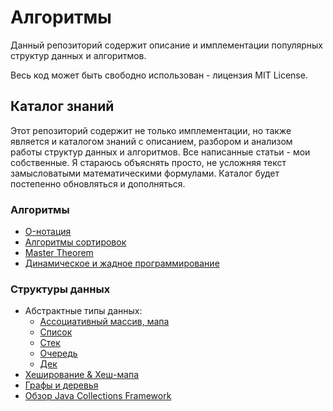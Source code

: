 # Алгоритмы

Данный репозиторий содержит описание и имплементации популярных структур данных и алгоритмов.

Весь код может быть свободно использован - лицензия MIT License.

## Каталог знаний

Этот репозиторий содержит не только имплементации, но также является и каталогом знаний с описанием, разбором и анализом
работы структур данных и алгоритмов. Все написанные статьи - мои собственные. Я стараюсь объяснять просто, не усложняя
текст замысловатыми математическими формулами. Каталог будет постепенно обновляться и дополняться.

### Алгоритмы

- [O-нотация](doc/O-notation.MD)
- [Алгоритмы сортировок](doc/Sort.MD)
- [Master Theorem](doc/MasterTheorem.MD)
- [Динамическое и жадное программирование](doc/Dynamic&Greedy_Programming.MD)

### Структуры данных

- Абстрактные типы данных:
  - [Ассоциативный массив, мапа](doc/collections/Map.MD)
  - [Список](doc/collections/List.MD)
  - [Стек](doc/collections/Stack.MD)
  - [Очередь](doc/collections/Queue.MD)
  - [Дек](doc/collections/Deque.MD)
- [Хеширование & Хеш-мапа](doc/Hashing&HashMap.MD)
- [Графы и деревья](doc/Graphs&Trees.MD)
- [Обзор Java Collections Framework](doc/collections/JavaCollectionsFrameworkOverview.MD)
